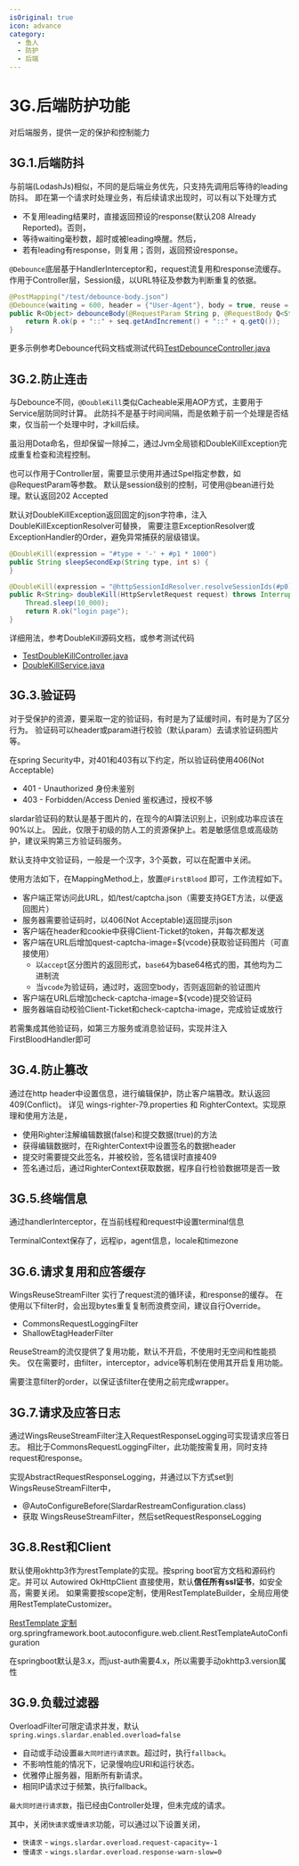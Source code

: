 ```yaml
---
isOriginal: true
icon: advance
category:
  - 鱼人
  - 防护
  - 后端
---
```


# 3G.后端防护功能

对后端服务，提供一定的保护和控制能力

## 3G.1.后端防抖

与前端(LodashJs)相似，不同的是后端业务优先，只支持先调用后等待的leading防抖。
即在第一个请求时处理业务，有后续请求出现时，可以有以下处理方式

* 不复用leading结果时，直接返回预设的response(默认208 Already Reported)。否则，
* 等待waiting毫秒数，超时或被leading唤醒。然后，
* 若有leading有response，则复用；否则，返回预设response。

`@Debounce`底层基于HandlerInterceptor和，request流复用和response流缓存。
作用于Controller层，Session级，以URL特征及参数为判断重复的依据。

```java
@PostMapping("/test/debounce-body.json")
@Debounce(waiting = 600, header = {"User-Agent"}, body = true, reuse = true)
public R<Object> debounceBody(@RequestParam String p, @RequestBody Q<String> q) {
    return R.ok(p + "::" + seq.getAndIncrement() + "::" + q.getQ());
}
```

更多示例参考Debounce代码文档或测试代码[TestDebounceController.java](https://gitee.com/trydofor/pro.fessional.wings/blob/master/wings/slardar/src/test/java/pro/fessional/wings/slardar/controller/TestDebounceController.java)

## 3G.2.防止连击

与Debounce不同，`@DoubleKill`类似Cacheable采用AOP方式，主要用于Service层防同时计算。
此防抖不是基于时间间隔，而是依赖于前一个处理是否结束，仅当前一个处理中时，才kill后续。

虽沿用Dota命名，但却保留一除掉二，通过Jvm全局锁和DoubleKillException完成重复检查和流程控制。

也可以作用于Controller层，需要显示使用并通过Spel指定参数，如@RequestParam等参数。
默认是session级别的控制，可使用@bean进行处理。默认返回202 Accepted

默认对DoubleKillException返回固定的json字符串，注入DoubleKillExceptionResolver可替换，
需要注意ExceptionResolver或ExceptionHandler的Order，避免异常捕获的层级错误。

```java
@DoubleKill(expression = "#type + '-' + #p1 * 1000")
public String sleepSecondExp(String type, int s) {
}

@DoubleKill(expression = "@httpSessionIdResolver.resolveSessionIds(#p0)")
public R<String> doubleKill(HttpServletRequest request) throws InterruptedException {
    Thread.sleep(10_000);
    return R.ok("login page");
}
```

详细用法，参考DoubleKill源码文档，或参考测试代码

* [TestDoubleKillController.java](https://gitee.com/trydofor/pro.fessional.wings/blob/master/wings/slardar/src/test/java/pro/fessional/wings/slardar/controller/TestDoubleKillController.java)
* [DoubleKillService.java](https://gitee.com/trydofor/pro.fessional.wings/blob/master/wings/slardar/src/test/java/pro/fessional/wings/slardar/service/DoubleKillService.java)

## 3G.3.验证码

对于受保护的资源，要采取一定的验证码，有时是为了延缓时间，有时是为了区分行为。
验证码可以header或param进行校验（默认param）去请求验证码图片等。

在spring Security中，对401和403有以下约定，所以验证码使用406(Not Acceptable)

* 401 - Unauthorized 身份未鉴别
* 403 - Forbidden/Access Denied 鉴权通过，授权不够

slardar验证码的默认是基于图片的，在现今的AI算法识别上，识别成功率应该在90%以上。
因此，仅限于初级的防人工的资源保护上。若是敏感信息或高级防护，建议采购第三方验证码服务。

默认支持中文验证码，一般是一个汉字，3个英数，可以在配置中关闭。

使用方法如下，在MappingMethod上，放置`@FirstBlood` 即可，工作流程如下。

* 客户端正常访问此URL，如/test/captcha.json（需要支持GET方法，以便返回图片）
* 服务器需要验证码时，以406(Not Acceptable)返回提示json
* 客户端在header和cookie中获得Client-Ticket的token，并每次都发送
* 客户端在URL后增加quest-captcha-image=${vcode}获取验证码图片（可直接使用）
  - 以`accept`区分图片的返回形式，`base64`为base64格式的图，其他均为二进制流
  - 当`vcode`为验证码，通过时，返回空body，否则返回新的验证图片
* 客户端在URL后增加check-captcha-image=${vcode}提交验证码
* 服务器端自动校验Client-Ticket和check-captcha-image，完成验证或放行

若需集成其他验证码，如第三方服务或消息验证码，实现并注入FirstBloodHandler即可

## 3G.4.防止篡改

通过在http header中设置信息，进行编辑保护，防止客户端篡改。默认返回409(Conflict)。
详见 wings-righter-79.properties 和 RighterContext。实现原理和使用方法是，

* 使用Righter注解编辑数据(false)和提交数据(true)的方法
* 获得编辑数据时，在RighterContext中设置签名的数据header
* 提交时需要提交此签名，并被校验，签名错误时直接409
* 签名通过后，通过RighterContext获取数据，程序自行检验数据项是否一致

## 3G.5.终端信息

通过handlerInterceptor，在当前线程和request中设置terminal信息

TerminalContext保存了，远程ip，agent信息，locale和timezone

## 3G.6.请求复用和应答缓存

WingsReuseStreamFilter 实行了request流的循环读，和response的缓存。
在使用以下filter时，会出现bytes重复复制而浪费空间，建议自行Override。

* CommonsRequestLoggingFilter
* ShallowEtagHeaderFilter

ReuseStream的流仅提供了复用功能，默认不开启，不使用时无空间和性能损失。
仅在需要时，由filter，interceptor，advice等机制在使用其开启复用功能。

需要注意filter的order，以保证该filter在使用之前完成wrapper。

## 3G.7.请求及应答日志

通过WingsReuseStreamFilter注入RequestResponseLogging可实现请求应答日志。
相比于CommonsRequestLoggingFilter，此功能按需复用，同时支持request和response。

实现AbstractRequestResponseLogging，并通过以下方式set到WingsReuseStreamFilter中，

* @AutoConfigureBefore(SlardarRestreamConfiguration.class)
* 获取 WingsReuseStreamFilter，然后setRequestResponseLogging

## 3G.8.Rest和Client

默认使用okhttp3作为restTemplate的实现。按spring boot官方文档和源码约定。并可以 Autowired OkHttpClient
直接使用，默认**信任所有ssl证书**，如安全高，需要关闭。
如果需要按scope定制，使用RestTemplateBuilder，全局应用使用RestTemplateCustomizer。

[RestTemplate 定制](https://docs.spring.io/spring-boot/docs/2.6.6/reference/htmlsingle/#boot-features-resttemplate-customization)
org.springframework.boot.autoconfigure.web.client.RestTemplateAutoConfiguration

在springboot默认是3.x，而just-auth需要4.x，所以需要手动okhttp3.version属性

## 3G.9.负载过滤器

OverloadFilter可限定请求并发，默认`spring.wings.slardar.enabled.overload=false`

* 自动或手动设置`最大同时进行请求数`。超过时，执行`fallback`。
* 不影响性能的情况下，记录慢响应URI和运行状态。
* 优雅停止服务器，阻断所有新请求。
* 相同IP请求过于频繁，执行fallback。

`最大同时进行请求数`，指已经由Controller处理，但未完成的请求。

其中，关闭`快请求`或`慢请求`功能，可以通过以下设置关闭，

* `快请求` - `wings.slardar.overload.request-capacity=-1`
* `慢请求` - `wings.slardar.overload.response-warn-slow=0`

